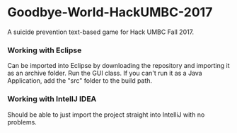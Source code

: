 # Goodbye-World-HackUMBC-2017
A suicide prevention text-based game for Hack UMBC Fall 2017.

### Working with Eclipse
Can be imported into Eclipse by downloading the repository and importing it as an archive folder. Run the GUI class.
If you can't run it as a Java Application, add the "src" folder to the build path.

### Working with IntellJ IDEA
Should be able to just import the project straight into IntelliJ with no problems.
